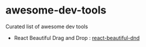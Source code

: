 # awesome-dev-tools
Curated list of awesome dev tools

- React Beautiful Drag and Drop : <a href = 'https://github.com/atlassian/react-beautiful-dnd'>react-beautiful-dnd<a/>
